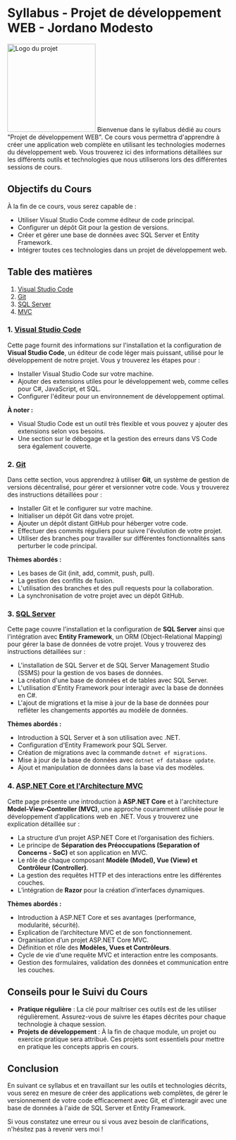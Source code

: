 # Syllabus - Projet de développement WEB - Jordano Modesto
<img src="image/logo.png" alt="Logo du projet" width="200"/>
Bienvenue dans le syllabus dédié au cours "Projet de développement WEB". Ce cours vous permettra d'apprendre à créer une application web complète en utilisant les technologies modernes du développement web. Vous trouverez ici des informations détaillées sur les différents outils et technologies que nous utiliserons lors des différentes sessions de cours.

## Objectifs du Cours

À la fin de ce cours, vous serez capable de :
- Utiliser Visual Studio Code comme éditeur de code principal.
- Configurer un dépôt Git pour la gestion de versions.
- Créer et gérer une base de données avec SQL Server et Entity Framework.
- Intégrer toutes ces technologies dans un projet de développement web.

## Table des matières

1. [Visual Studio Code](visualStudioCode.md)
2. [Git](git.md)
3. [SQL Server](sqlServer.md)
4. [MVC](MVC.md)


### 1. [Visual Studio Code](visualStudioCode.md)
Cette page fournit des informations sur l'installation et la configuration de **Visual Studio Code**, un éditeur de code léger mais puissant, utilisé pour le développement de notre projet. Vous y trouverez les étapes pour :
- Installer Visual Studio Code sur votre machine.
- Ajouter des extensions utiles pour le développement web, comme celles pour C#, JavaScript, et SQL.
- Configurer l'éditeur pour un environnement de développement optimal.
  
**À noter :**
- Visual Studio Code est un outil très flexible et vous pouvez y ajouter des extensions selon vos besoins.
- Une section sur le débogage et la gestion des erreurs dans VS Code sera également couverte.

### 2. [Git](git.md)
Dans cette section, vous apprendrez à utiliser **Git**, un système de gestion de versions décentralisé, pour gérer et versionner votre code. Vous y trouverez des instructions détaillées pour :
- Installer Git et le configurer sur votre machine.
- Initialiser un dépôt Git dans votre projet.
- Ajouter un dépôt distant GitHub pour héberger votre code.
- Effectuer des commits réguliers pour suivre l'évolution de votre projet.
- Utiliser des branches pour travailler sur différentes fonctionnalités sans perturber le code principal.

**Thèmes abordés :**
- Les bases de Git (init, add, commit, push, pull).
- La gestion des conflits de fusion.
- L'utilisation des branches et des pull requests pour la collaboration.
- La synchronisation de votre projet avec un dépôt GitHub.

### 3. [SQL Server](sqlServer.md)
Cette page couvre l'installation et la configuration de **SQL Server** ainsi que l'intégration avec **Entity Framework**, un ORM (Object-Relational Mapping) pour gérer la base de données de votre projet. Vous y trouverez des instructions détaillées sur :
- L'installation de SQL Server et de SQL Server Management Studio (SSMS) pour la gestion de vos bases de données.
- La création d'une base de données et de tables avec SQL Server.
- L'utilisation d'Entity Framework pour interagir avec la base de données en C#.
- L'ajout de migrations et la mise à jour de la base de données pour refléter les changements apportés au modèle de données.

**Thèmes abordés :**
- Introduction à SQL Server et à son utilisation avec .NET.
- Configuration d'Entity Framework pour SQL Server.
- Création de migrations avec la commande `dotnet ef migrations`.
- Mise à jour de la base de données avec `dotnet ef database update`.
- Ajout et manipulation de données dans la base via des modèles.

### 4. [ASP.NET Core et l'Architecture MVC](aspNetCoreMVC.md)
Cette page présente une introduction à **ASP.NET Core** et à l'architecture **Model-View-Controller (MVC)**, une approche couramment utilisée pour le développement d’applications web en .NET. Vous y trouverez une explication détaillée sur :
- La structure d’un projet ASP.NET Core et l’organisation des fichiers.
- Le principe de **Séparation des Préoccupations (Separation of Concerns - SoC)** et son application en MVC.
- Le rôle de chaque composant **Modèle (Model), Vue (View) et Contrôleur (Controller)**.
- La gestion des requêtes HTTP et des interactions entre les différentes couches.
- L’intégration de **Razor** pour la création d’interfaces dynamiques.

**Thèmes abordés :**
- Introduction à ASP.NET Core et ses avantages (performance, modularité, sécurité).
- Explication de l’architecture MVC et de son fonctionnement.
- Organisation d’un projet ASP.NET Core MVC.
- Définition et rôle des **Modèles, Vues et Contrôleurs**.
- Cycle de vie d'une requête MVC et interaction entre les composants.
- Gestion des formulaires, validation des données et communication entre les couches.

## Conseils pour le Suivi du Cours

- **Pratique régulière** : La clé pour maîtriser ces outils est de les utiliser régulièrement. Assurez-vous de suivre les étapes décrites pour chaque technologie à chaque session.
- **Projets de développement** : À la fin de chaque module, un projet ou exercice pratique sera attribué. Ces projets sont essentiels pour mettre en pratique les concepts appris en cours.

## Conclusion

En suivant ce syllabus et en travaillant sur les outils et technologies décrits, vous serez en mesure de créer des applications web complètes, de gérer le versionnement de votre code efficacement avec Git, et d'interagir avec une base de données à l'aide de SQL Server et Entity Framework.

Si vous constatez une erreur ou si vous avez besoin de clarifications, n'hésitez pas à revenir vers moi !



